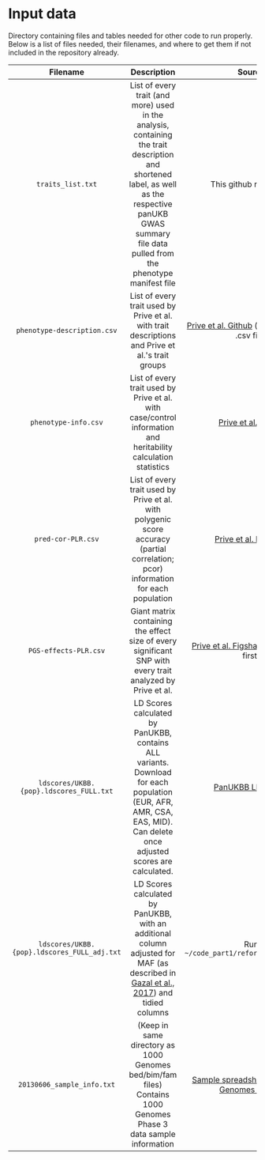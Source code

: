 # Input data

Directory containing files and tables needed for other code to run properly. Below is a list of files needed, their filenames, and where to get them if not included in the repository already.

|                  Filename                   |                                                                                                Description                                                                                                 |                                                                      Source                                                                      |
|:----------------------:|:----------------------:|:----------------------:|
|              `traits_list.txt`              | List of every trait (and more) used in the analysis, containing the trait description and shortened label, as well as the respective panUKB GWAS summary file data pulled from the phenotype manifest file |                                                              This github repository                                                              |
|         `phenotype-description.csv`         |                                                      List of every trait used by Prive et al. with trait descriptions and Prive et al.'s trait groups                                                      |           [Prive et al. Github](https://github.com/privefl/UKBB-PGS/blob/main/phenotype-description.xlsx) (must convert to .csv file)            |
|            `phenotype-info.csv`             |                                               List of every trait used by Prive et al. with case/control information and heritability calculation statistics                                               |                             [Prive et al. Github](https://github.com/privefl/UKBB-PGS/blob/main/phenotype-info.csv)                              |
|             `pred-cor-PLR.csv`              |                                     List of every trait used by Prive et al. with polygenic score accuracy (partial correlation; pcor) information for each population                                     |          [Prive et al. Figshare](https://figshare.com/articles/dataset/Effect_sizes_for_215_polygenic_scores/14074760/2?file=31619357)           |
|            `PGS-effects-PLR.csv`            |                                                 Giant matrix containing the effect size of every significant SNP with every trait analyzed by Prive et al.                                                 | [Prive et al. Figshare](https://figshare.com/articles/dataset/Effect_sizes_for_215_polygenic_scores/14074760/2?file=31619351) (must unzip first) |
|   `ldscores/UKBB.{pop}.ldscores_FULL.txt`   |                    LD Scores calculated by PanUKBB, contains ALL variants. Download for each population (EUR, AFR, AMR, CSA, EAS, MID). Can delete once adjusted scores are calculated.                    |                               [PanUKBB LD scores](https://pan.ukbb.broadinstitute.org/docs/hail-format#ld-scores)                                |
| `ldscores/UKBB.{pop}.ldscores_FULL_adj.txt` |            LD Scores calculated by PanUKBB, with an additional column adjusted for MAF (as described in [Gazal et al., 2017](https://www.nature.com/articles/ng.3954#Sec9)) and tidied columns             |                                                     Run `~/code_part1/reformat_ldscores.sh`                                                      |
|         `20130606_sample_info.txt`          |                                              (Keep in same directory as 1000 Genomes bed/bim/fam files) Contains 1000 Genomes Phase 3 data sample information                                              |                       [Sample spreadsheet from 1000 Genomes Project](https://www.internationalgenome.org/category/sample/)                       |
